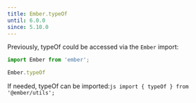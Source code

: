 ```yaml
---
title: Ember.typeOf
until: 6.0.0
since: 5.10.0
---
```



Previously, typeOf could be accessed via the `Ember` import:
```js
import Ember from 'ember';

Ember.typeOf
```

 If needed, typeOf can be imported:```js
import { typeOf } from '@ember/utils';```

